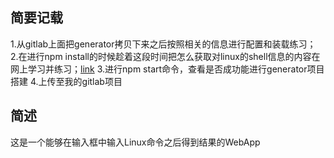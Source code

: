 ## 简要记载
1.从gitlab上面把generator拷贝下来之后按照相关的信息进行配置和装载练习；
2.在进行npm install的时候趁着这段时间把怎么获取对linux的shell信息的内容在网上学习并练习；[link](http://www.cnblogs.com/zhoujie/p/nodejs2.html)
3.进行npm start命令，查看是否成功能进行generator项目搭建
4.上传至我的gitlab项目

## 简述

这是一个能够在输入框中输入Linux命令之后得到结果的WebApp
